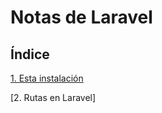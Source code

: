 # Notas de Laravel

## Índice

[1. Esta instalación](./textos/001-esta-instalacion.md)

[2. Rutas en Laravel]




